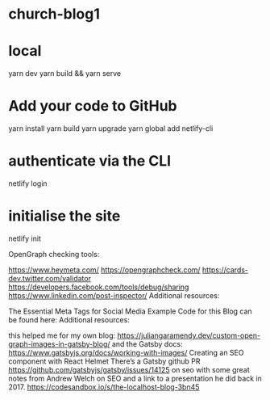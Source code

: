 # church-blog1

# local

yarn dev
yarn build && yarn serve

# Add your code to GitHub

yarn install
yarn build
yarn upgrade
yarn global add netlify-cli

# authenticate via the CLI

netlify login

# initialise the site

netlify init

OpenGraph checking tools:

https://www.heymeta.com/
https://opengraphcheck.com/
https://cards-dev.twitter.com/validator
https://developers.facebook.com/tools/debug/sharing
https://www.linkedin.com/post-inspector/
Additional resources:

The Essential Meta Tags for Social Media
Example Code for this Blog can be found here:
Additional resources:

this helped me for my own blog: https://juliangaramendy.dev/custom-open-graph-images-in-gatsby-blog/
and the Gatsby docs: https://www.gatsbyjs.org/docs/working-with-images/
Creating an SEO component with React Helmet
There’s a Gatsby github PR https://github.com/gatsbyjs/gatsby/issues/14125 on seo with some great notes from Andrew Welch on SEO and a link to a presentation he did back in 2017.
https://codesandbox.io/s/the-localhost-blog-3bn45

